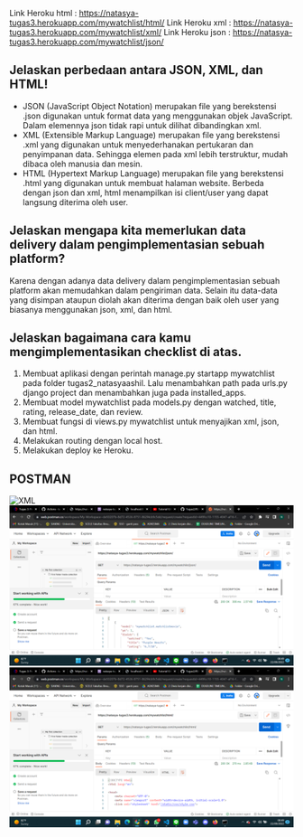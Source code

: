 Link Heroku html : https://natasya-tugas3.herokuapp.com/mywatchlist/html/
Link Heroku xml : https://natasya-tugas3.herokuapp.com/mywatchlist/xml/
Link Heroku json : https://natasya-tugas3.herokuapp.com/mywatchlist/json/

## Jelaskan perbedaan antara JSON, XML, dan HTML!
- JSON (JavaScript Object Notation) merupakan file yang berekstensi .json digunakan untuk format data yang menggunakan objek JavaScript. Dalam elemennya json tidak rapi untuk dilihat dibandingkan xml.
- XML (Extensible Markup Language) merupakan file yang berekstensi .xml yang digunakan untuk menyederhanakan pertukaran dan penyimpanan data. Sehingga elemen pada xml lebih terstruktur, mudah dibaca oleh manusia dan mesin.
- HTML (Hypertext Markup Language) merupakan file yang berekstensi .html yang digunakan untuk membuat halaman website. Berbeda dengan json dan xml, html menampilkan isi client/user yang dapat langsung diterima oleh user.

## Jelaskan mengapa kita memerlukan data delivery dalam pengimplementasian sebuah platform?
Karena dengan adanya data delivery dalam pengimplementasian sebuah platform akan memudahkan dalam pengiriman data. Selain itu data-data yang disimpan ataupun diolah akan diterima dengan baik oleh user yang biasanya menggunakan json, xml, dan html.

## Jelaskan bagaimana cara kamu mengimplementasikan checklist di atas.
1. Membuat aplikasi dengan perintah manage.py startapp mywatchlist pada folder tugas2_natasyaashil. Lalu menambahkan path pada urls.py django project dan menambahkan juga pada installed_apps.
2. Membuat model mywatchlist pada models.py dengan watched, title, rating, release_date, dan review. 
3. Membuat fungsi di views.py mywatchlist untuk menyajikan xml, json, dan html.
4. Melakukan routing dengan local host.
5. Melakukan deploy ke Heroku.

## POSTMAN
![XML](ostman/xml.png)
![JSON](postman/json.png)
![HTML](postman/html.png)

